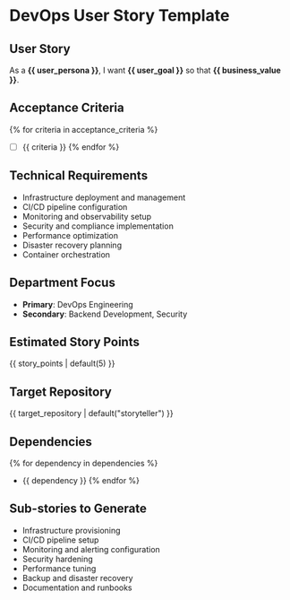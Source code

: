 # DevOps User Story Template

## User Story
As a **{{ user_persona }}**, I want **{{ user_goal }}** so that **{{ business_value }}**.

## Acceptance Criteria
{% for criteria in acceptance_criteria %}
- [ ] {{ criteria }}
{% endfor %}

## Technical Requirements
- Infrastructure deployment and management
- CI/CD pipeline configuration
- Monitoring and observability setup
- Security and compliance implementation
- Performance optimization
- Disaster recovery planning
- Container orchestration

## Department Focus
- **Primary**: DevOps Engineering
- **Secondary**: Backend Development, Security

## Estimated Story Points
{{ story_points | default(5) }}

## Target Repository
{{ target_repository | default("storyteller") }}

## Dependencies
{% for dependency in dependencies %}
- {{ dependency }}
{% endfor %}

## Sub-stories to Generate
- Infrastructure provisioning
- CI/CD pipeline setup
- Monitoring and alerting configuration
- Security hardening
- Performance tuning
- Backup and disaster recovery
- Documentation and runbooks